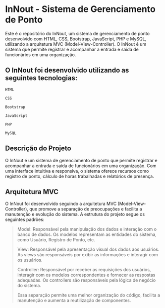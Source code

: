 # InNout - Sistema de Gerenciamento de Ponto

Este é o repositório do InNout, um sistema de gerenciamento de ponto desenvolvido com HTML, CSS, Bootstrap, JavaScript, PHP e MySQL, utilizando a arquitetura MVC (Model-View-Controller). O InNout é um sistema que permite registrar e acompanhar a entrada e saída de funcionários em uma organização.

## O InNout foi desenvolvido utilizando as seguintes tecnologias:

`HTML`

`CSS`

`Bootstrap`

`JavaScript`

`PHP`

`MySQL`

## Descrição do Projeto

O InNout é um sistema de gerenciamento de ponto que permite registrar e acompanhar a entrada e saída de funcionários em uma organização. Com uma interface intuitiva e responsiva, o sistema oferece recursos como registro de ponto, cálculo de horas trabalhadas e relatórios de presença.

## Arquitetura MVC

O InNout foi desenvolvido seguindo a arquitetura MVC (Model-View-Controller), que promove a separação de preocupações e facilita a manutenção e evolução do sistema. A estrutura do projeto segue os seguintes padrões:

> Model: Responsável pela manipulação dos dados e interação com o banco de dados. Os modelos representam as entidades do sistema, como Usuário, Registro de Ponto, etc.
>
> View: Responsável pela apresentação visual dos dados aos usuários. As views são responsáveis por exibir as informações e interagir com os usuários.
>
> Controller: Responsável por receber as requisições dos usuários, interagir com os modelos correspondentes e fornecer as respostas adequadas. Os controllers são responsáveis pela lógica de negócio do sistema.
>
> Essa separação permite uma melhor organização do código, facilita a manutenção e aumenta a reutilização de componentes.
